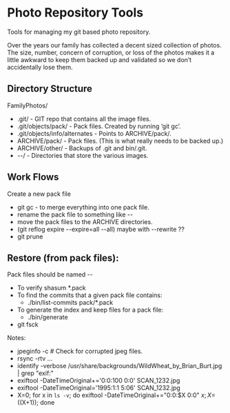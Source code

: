 # Photo Repository Tools

Tools for managing my git based photo repository.

Over the years our family has collected a decent sized collection of photos.
The size, number, concern of corruption, or loss of the photos makes it a
little awkward to keep them backed up and validated so we don’t accidentally
lose them.

## Directory Structure

FamilyPhotos/

- .git/ - GIT repo that contains all the image files.
- .git/objects/pack/ - Pack files. Created by running ‘git gc’.
- .git/objects/info/alternates - Points to ARCHIVE/pack/.
- ARCHIVE/pack/ - Pack files. (This is what really needs to be backed up.)
- ARCHIVE/other/ - Backups of .git and bin/.git.
- <YEAR>-<CAMERA>-<EXTRA>/ - Directories that store the various images.


## Work Flows

Create a new pack file

- git gc - to merge everything into one pack file.
- rename the pack file to something like <COUNT>-<YEAR>-<SHA1>
- move the pack files to the ARCHIVE directories.
- (git reflog expire --expire=all --all)  maybe with --rewrite ??
- git prune


## Restore (from pack files):

Pack files should be named <COUNT>-<YEAR>-<SHA1>

- To verify shasum *.pack
- To find the commits that a given pack file contains:
  - ./bin/list-commits pack/*.pack
- To generate the index and keep files for a pack file:
  - ./bin/generate
- git fsck

Notes:
- jpeginfo -c  # Check for corrupted jpeg files.
- rsync -rtv …
- identify -verbose /usr/share/backgrounds/WildWheat_by_Brian_Burt.jpg | grep
"exif:"
- exiftool -DateTimeOriginal+='0:0:100 0:0' SCAN_1232.jpg
- exiftool -DateTimeOriginal='1995:1:1 5:06' SCAN_1232.jpg
- X=0; for x in `ls -v`; do exiftool -DateTimeOriginal+="0:0:$X 0:0" $x;
X=$((X+1)); done

